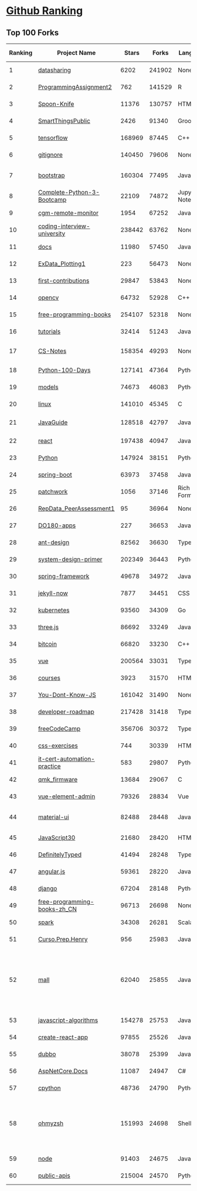 [Github Ranking](../README.md)
==========

## Top 100 Forks

| Ranking | Project Name | Stars | Forks | Language | Open Issues | Description | Last Commit |
| ------- | ------------ | ----- | ----- | -------- | ----------- | ----------- | ----------- |
| 1 | [datasharing](https://github.com/jtleek/datasharing) | 6202 | 241902 | None | 296 | The Leek group guide to data sharing  | 2022-11-06T11:09:19Z |
| 2 | [ProgrammingAssignment2](https://github.com/rdpeng/ProgrammingAssignment2) | 762 | 141529 | R | 188 | Repository for Programming Assignment 2 for R Programming on Coursera | 2022-11-07T12:44:44Z |
| 3 | [Spoon-Knife](https://github.com/octocat/Spoon-Knife) | 11376 | 130757 | HTML | 1573 | This repo is for demonstration purposes only. | 2022-11-08T12:27:36Z |
| 4 | [SmartThingsPublic](https://github.com/SmartThingsCommunity/SmartThingsPublic) | 2426 | 91340 | Groovy | 59 | SmartThings open-source DeviceType Handlers and SmartApps code | 2022-11-08T11:11:43Z |
| 5 | [tensorflow](https://github.com/tensorflow/tensorflow) | 168969 | 87445 | C++ | 2111 | An Open Source Machine Learning Framework for Everyone | 2022-11-09T02:48:03Z |
| 6 | [gitignore](https://github.com/github/gitignore) | 140450 | 79606 | None | 0 | A collection of useful .gitignore templates | 2022-11-06T18:02:03Z |
| 7 | [bootstrap](https://github.com/twbs/bootstrap) | 160304 | 77495 | JavaScript | 257 | The most popular HTML, CSS, and JavaScript framework for developing responsive, mobile first projects on the web. | 2022-11-09T00:08:29Z |
| 8 | [Complete-Python-3-Bootcamp](https://github.com/Pierian-Data/Complete-Python-3-Bootcamp) | 22109 | 74872 | Jupyter Notebook | 90 | Course Files for Complete Python 3 Bootcamp Course on Udemy | 2022-10-22T07:32:08Z |
| 9 | [cgm-remote-monitor](https://github.com/nightscout/cgm-remote-monitor) | 1954 | 67252 | JavaScript | 135 | nightscout web monitor | 2022-11-08T23:13:22Z |
| 10 | [coding-interview-university](https://github.com/jwasham/coding-interview-university) | 238442 | 63762 | None | 38 | A complete computer science study plan to become a software engineer. | 2022-11-08T17:00:11Z |
| 11 | [docs](https://github.com/github/docs) | 11980 | 57450 | JavaScript | 79 | The open-source repo for docs.github.com | 2022-11-08T23:50:22Z |
| 12 | [ExData_Plotting1](https://github.com/rdpeng/ExData_Plotting1) | 223 | 56473 | None | 76 | Plotting Assignment 1 for Exploratory Data Analysis | 2022-11-02T16:40:14Z |
| 13 | [first-contributions](https://github.com/firstcontributions/first-contributions) | 29847 | 53843 | None | 15 | 🚀✨ Help beginners to contribute to open source projects | 2022-11-08T23:53:43Z |
| 14 | [opencv](https://github.com/opencv/opencv) | 64732 | 52928 | C++ | 2242 | Open Source Computer Vision Library | 2022-11-09T02:55:46Z |
| 15 | [free-programming-books](https://github.com/EbookFoundation/free-programming-books) | 254107 | 52318 | None | 67 | :books: Freely available programming books | 2022-11-08T23:26:02Z |
| 16 | [tutorials](https://github.com/eugenp/tutorials) | 32414 | 51243 | Java | 30 | Just Announced - "Learn Spring Security OAuth":  | 2022-11-08T21:34:06Z |
| 17 | [CS-Notes](https://github.com/CyC2018/CS-Notes) | 158354 | 49293 | None | 115 | :books: 技术面试必备基础知识、Leetcode、计算机操作系统、计算机网络、系统设计 | 2022-10-07T14:09:27Z |
| 18 | [Python-100-Days](https://github.com/jackfrued/Python-100-Days) | 127141 | 47364 | Python | 490 | Python - 100天从新手到大师 | 2022-10-11T02:39:57Z |
| 19 | [models](https://github.com/tensorflow/models) | 74673 | 46083 | Python | 1089 | Models and examples built with TensorFlow | 2022-11-09T00:06:05Z |
| 20 | [linux](https://github.com/torvalds/linux) | 141010 | 45345 | C | 0 | Linux kernel source tree | 2022-11-08T20:48:06Z |
| 21 | [JavaGuide](https://github.com/Snailclimb/JavaGuide) | 128518 | 42797 | Java | 61 | 「Java学习+面试指南」一份涵盖大部分 Java 程序员所需要掌握的核心知识。准备 Java 面试，首选 JavaGuide！ | 2022-11-08T02:21:45Z |
| 22 | [react](https://github.com/facebook/react) | 197438 | 40947 | JavaScript | 840 | A declarative, efficient, and flexible JavaScript library for building user interfaces. | 2022-11-08T21:51:10Z |
| 23 | [Python](https://github.com/TheAlgorithms/Python) | 147924 | 38151 | Python | 6 | All Algorithms implemented in Python | 2022-11-08T18:44:35Z |
| 24 | [spring-boot](https://github.com/spring-projects/spring-boot) | 63973 | 37458 | Java | 525 | Spring Boot | 2022-11-08T20:33:09Z |
| 25 | [patchwork](https://github.com/jlord/patchwork) | 1056 | 37146 | Rich Text Format | 21 | All the Git-it Workshop completers!  | 2022-11-08T19:31:21Z |
| 26 | [RepData_PeerAssessment1](https://github.com/rdpeng/RepData_PeerAssessment1) | 95 | 36964 | None | 6 | Peer Assessment 1 for Reproducible Research | 2022-08-25T17:01:55Z |
| 27 | [DO180-apps](https://github.com/RedHatTraining/DO180-apps) | 227 | 36653 | JavaScript | 0 | DO180 Repository for Sample Applications | 2022-11-08T10:02:32Z |
| 28 | [ant-design](https://github.com/ant-design/ant-design) | 82562 | 36630 | TypeScript | 828 | An enterprise-class UI design language and React UI library | 2022-11-09T02:55:57Z |
| 29 | [system-design-primer](https://github.com/donnemartin/system-design-primer) | 202349 | 36443 | Python | 166 | Learn how to design large-scale systems. Prep for the system design interview.  Includes Anki flashcards. | 2022-11-06T18:02:13Z |
| 30 | [spring-framework](https://github.com/spring-projects/spring-framework) | 49678 | 34972 | Java | 1231 | Spring Framework | 2022-11-08T21:05:37Z |
| 31 | [jekyll-now](https://github.com/barryclark/jekyll-now) | 7877 | 34451 | CSS | 143 | Build a Jekyll blog in minutes, without touching the command line. | 2022-11-05T16:11:30Z |
| 32 | [kubernetes](https://github.com/kubernetes/kubernetes) | 93560 | 34309 | Go | 1583 | Production-Grade Container Scheduling and Management | 2022-11-09T02:51:52Z |
| 33 | [three.js](https://github.com/mrdoob/three.js) | 86692 | 33249 | JavaScript | 365 | JavaScript 3D Library. | 2022-11-08T10:54:21Z |
| 34 | [bitcoin](https://github.com/bitcoin/bitcoin) | 66820 | 33230 | C++ | 432 | Bitcoin Core integration/staging tree | 2022-11-08T22:29:37Z |
| 35 | [vue](https://github.com/vuejs/vue) | 200564 | 33031 | TypeScript | 348 | 🖖 Vue.js is a progressive, incrementally-adoptable JavaScript framework for building UI on the web. | 2022-11-07T16:24:06Z |
| 36 | [courses](https://github.com/DataScienceSpecialization/courses) | 3923 | 31570 | HTML | 26 | Course materials for the Data Science Specialization: https://www.coursera.org/specialization/jhudatascience/1 | 2021-03-30T06:51:57Z |
| 37 | [You-Dont-Know-JS](https://github.com/getify/You-Dont-Know-JS) | 161042 | 31490 | None | 81 | A book series on JavaScript. @YDKJS on twitter. | 2022-10-25T19:54:03Z |
| 38 | [developer-roadmap](https://github.com/kamranahmedse/developer-roadmap) | 217428 | 31418 | TypeScript | 142 | Interactive roadmaps, guides and other educational content to help developers grow in their careers. | 2022-11-08T18:03:31Z |
| 39 | [freeCodeCamp](https://github.com/freeCodeCamp/freeCodeCamp) | 356706 | 30372 | TypeScript | 138 | freeCodeCamp.org's open-source codebase and curriculum. Learn to code for free. | 2022-11-09T01:32:26Z |
| 40 | [css-exercises](https://github.com/TheOdinProject/css-exercises) | 744 | 30339 | HTML | 8 | None | 2022-11-09T00:31:15Z |
| 41 | [it-cert-automation-practice](https://github.com/google/it-cert-automation-practice) | 583 | 29807 | Python | 56 | Google IT Automation with Python Professional Certificate - Practice files | 2022-11-09T01:36:21Z |
| 42 | [qmk_firmware](https://github.com/qmk/qmk_firmware) | 13684 | 29067 | C | 264 | Open-source keyboard firmware for Atmel AVR and Arm USB families | 2022-11-09T01:31:40Z |
| 43 | [vue-element-admin](https://github.com/PanJiaChen/vue-element-admin) | 79326 | 28834 | Vue | 1155 | :tada: A magical vue admin                                                                https://panjiachen.github.io/vue-element-admin | 2022-09-28T09:39:05Z |
| 44 | [material-ui](https://github.com/mui/material-ui) | 82488 | 28448 | JavaScript | 1086 | MUI Core: Ready-to-use foundational React components, free forever. It includes Material UI, which implements Google's Material Design. | 2022-11-08T23:38:46Z |
| 45 | [JavaScript30](https://github.com/wesbos/JavaScript30) | 21680 | 28420 | HTML | 0 | 30 Day Vanilla JS Challenge | 2022-10-31T07:48:21Z |
| 46 | [DefinitelyTyped](https://github.com/DefinitelyTyped/DefinitelyTyped) | 41494 | 28248 | TypeScript | 642 | The repository for high quality TypeScript type definitions. | 2022-11-08T22:27:31Z |
| 47 | [angular.js](https://github.com/angular/angular.js) | 59361 | 28220 | JavaScript | 391 | AngularJS - HTML enhanced for web apps! | 2022-04-12T15:57:22Z |
| 48 | [django](https://github.com/django/django) | 67204 | 28148 | Python | 0 | The Web framework for perfectionists with deadlines. | 2022-11-08T19:41:29Z |
| 49 | [free-programming-books-zh_CN](https://github.com/justjavac/free-programming-books-zh_CN) | 96713 | 26698 | None | 0 | :books: 免费的计算机编程类中文书籍，欢迎投稿 | 2022-10-26T04:02:03Z |
| 50 | [spark](https://github.com/apache/spark) | 34308 | 26281 | Scala | 0 | Apache Spark - A unified analytics engine for large-scale data processing | 2022-11-09T02:54:51Z |
| 51 | [Curso.Prep.Henry](https://github.com/atralice/Curso.Prep.Henry) | 956 | 25983 | JavaScript | 0 | Curso de Preparación para Ingresar a Henry. | 2022-11-07T20:45:53Z |
| 52 | [mall](https://github.com/macrozheng/mall) | 62040 | 25855 | Java | 27 | mall项目是一套电商系统，包括前台商城系统及后台管理系统，基于SpringBoot+MyBatis实现，采用Docker容器化部署。 前台商城系统包含首页门户、商品推荐、商品搜索、商品展示、购物车、订单流程、会员中心、客户服务、帮助中心等模块。 后台管理系统包含商品管理、订单管理、会员管理、促销管理、运营管理、内容管理、统计报表、财务管理、权限管理、设置等模块。 | 2022-11-08T10:53:17Z |
| 53 | [javascript-algorithms](https://github.com/trekhleb/javascript-algorithms) | 154278 | 25753 | JavaScript | 105 | 📝 Algorithms and data structures implemented in JavaScript with explanations and links to further readings | 2022-11-07T20:08:29Z |
| 54 | [create-react-app](https://github.com/facebook/create-react-app) | 97855 | 25526 | JavaScript | 1455 | Set up a modern web app by running one command. | 2022-11-08T10:52:29Z |
| 55 | [dubbo](https://github.com/apache/dubbo) | 38078 | 25399 | Java | 506 | Apache Dubbo is a high-performance, java based, open source RPC framework. | 2022-11-09T02:08:04Z |
| 56 | [AspNetCore.Docs](https://github.com/dotnet/AspNetCore.Docs) | 11087 | 24947 | C# | 462 | Documentation for ASP.NET Core | 2022-11-09T01:47:03Z |
| 57 | [cpython](https://github.com/python/cpython) | 48736 | 24790 | Python | 6651 | The Python programming language | 2022-11-09T02:33:18Z |
| 58 | [ohmyzsh](https://github.com/ohmyzsh/ohmyzsh) | 151993 | 24698 | Shell | 242 | 🙃   A delightful community-driven (with 2,000+ contributors) framework for managing your zsh configuration. Includes 300+ optional plugins (rails, git, macOS, hub, docker, homebrew, node, php, python, etc), 140+ themes to spice up your morning, and an auto-update tool so that makes it easy to keep up with the latest updates from the community. | 2022-11-08T18:45:19Z |
| 59 | [node](https://github.com/nodejs/node) | 91403 | 24675 | JavaScript | 1320 | Node.js JavaScript runtime :sparkles::turtle::rocket::sparkles: | 2022-11-09T01:27:12Z |
| 60 | [public-apis](https://github.com/public-apis/public-apis) | 215004 | 24570 | Python | 4 | A collective list of free APIs | 2022-11-08T04:47:09Z |

